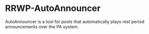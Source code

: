 # RRWP-AutoAnnouncer
AutoAnnouncer is a tool for pools that automatically plays rest period announcements over the PA system.
